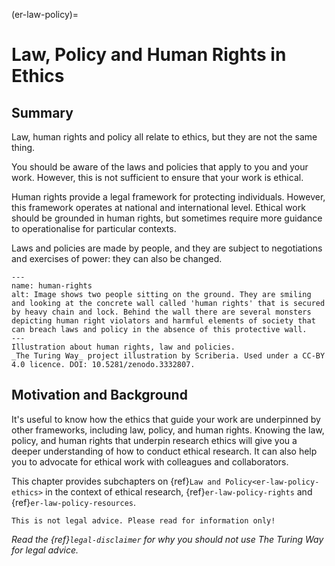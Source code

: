 (er-law-policy)=
# Law, Policy and Human Rights in Ethics

## Summary
Law, human rights and policy all relate to ethics, but they are not the same thing.

You should be aware of the laws and policies that apply to you and your work.
However, this is not sufficient to ensure that your work is ethical.

Human rights provide a legal framework for protecting individuals.
However, this framework operates at national and international level.
Ethical work should be grounded in human rights, but sometimes require more guidance to operationalise for particular contexts.

Laws and policies are made by people, and they are subject to negotiations and exercises of power: they can also be changed.

```{figure} ../../figures/human-rights.*
---
name: human-rights
alt: Image shows two people sitting on the ground. They are smiling and looking at the concrete wall called 'human rights' that is secured by heavy chain and lock. Behind the wall there are several monsters depicting human right violators and harmful elements of society that can breach laws and policy in the absence of this protective wall.
---
Illustration about human rights, law and policies.
_The Turing Way_ project illustration by Scriberia. Used under a CC-BY 4.0 licence. DOI: 10.5281/zenodo.3332807.
```

## Motivation and Background

It's useful to know how the ethics that guide your work are underpinned by other frameworks, including law, policy, and human rights.
Knowing the law, policy, and human rights that underpin research ethics will give you a deeper understanding of how to conduct ethical research.
It can also help you to advocate for ethical work with colleagues and collaborators.

This chapter provides subchapters on {ref}`Law and Policy<er-law-policy-ethics>` in the context of ethical research, {ref}`er-law-policy-rights` and {ref}`er-law-policy-resources`.

```{attention}
This is not legal advice. Please read for information only!
```
*Read the {ref}`legal-disclaimer` for why you should not use The Turing Way for legal advice.*

